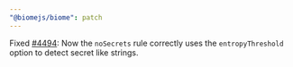 ```yaml
---
"@biomejs/biome": patch
---
```


Fixed [#4494](https://github.com/biomejs/biome/issues/4494): Now the `noSecrets` rule correctly uses the `entropyThreshold` option to detect secret like strings.
